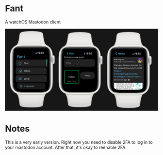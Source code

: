 # Fant
A watchOS Mastodon client

![Screenshot of Home, Compose and Timeline](fant.jpg)


# Notes
This is a very early version. Right now you need to disable 2FA to log in to your mastodon account. After that, it's okay to reenable 2FA.